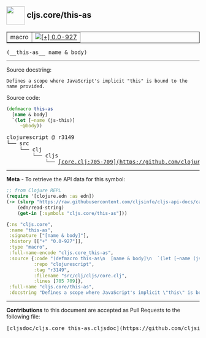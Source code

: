 ## <img width="48px" valign="middle" src="http://i.imgur.com/Hi20huC.png"> cljs.core/this-as

 <table border="1">
<tr>

<td>macro</td>
<td><a href="https://github.com/cljsinfo/cljs-api-docs/tree/0.0-927"><img valign="middle" alt="[+] 0.0-927" src="https://img.shields.io/badge/+-0.0--927-lightgrey.svg"></a> </td>
</tr>
</table>

 <samp>
(__this-as__ name & body)<br>
</samp>

---




Source docstring:

```
Defines a scope where JavaScript's implicit "this" is bound to the name provided.
```

Source code:

```clj
(defmacro this-as
  [name & body]
  `(let [~name (js-this)]
     ~@body))
```

 <pre>
clojurescript @ r3149
└── src
    └── clj
        └── cljs
            └── <ins>[core.clj:705-709](https://github.com/clojure/clojurescript/blob/r3149/src/clj/cljs/core.clj#L705-L709)</ins>
</pre>


---

__Meta__ - To retrieve the API data for this symbol:

```clj
;; from Clojure REPL
(require '[clojure.edn :as edn])
(-> (slurp "https://raw.githubusercontent.com/cljsinfo/cljs-api-docs/catalog/cljs-api.edn")
    (edn/read-string)
    (get-in [:symbols "cljs.core/this-as"]))
```

```clj
{:ns "cljs.core",
 :name "this-as",
 :signature ["[name & body]"],
 :history [["+" "0.0-927"]],
 :type "macro",
 :full-name-encode "cljs.core_this-as",
 :source {:code "(defmacro this-as\n  [name & body]\n  `(let [~name (js-this)]\n     ~@body))",
          :repo "clojurescript",
          :tag "r3149",
          :filename "src/clj/cljs/core.clj",
          :lines [705 709]},
 :full-name "cljs.core/this-as",
 :docstring "Defines a scope where JavaScript's implicit \"this\" is bound to the name provided."}

```

---

__Contributions__ to this document are accepted as Pull Requests to the following file:

 <pre>
[cljsdoc/cljs.core_this-as.cljsdoc](https://github.com/cljsinfo/cljs-api-docs/blob/master/cljsdoc/cljs.core_this-as.cljsdoc)
</pre>

